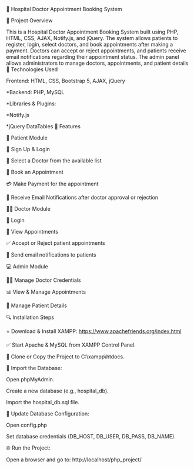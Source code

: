 🏥 Hospital Doctor Appointment Booking System

💼 Project Overview

This is a Hospital Doctor Appointment Booking System built using PHP, HTML, CSS, AJAX, Notify.js, and jQuery. The system allows patients to register, login, select doctors, and book appointments after making a payment.
Doctors can accept or reject appointments, and patients receive email notifications regarding their appointment status. The admin panel allows administrators to manage doctors, appointments, and patient details🔧 Technologies Used

Frontend: HTML, CSS, Bootstrap 5, AJAX, jQuery

*Backend: PHP, MySQL

*Libraries & Plugins:

*Notify.js

*jQuery DataTables
📒 Features

🧠 Patient Module

🔑 Sign Up & Login

🏥 Select a Doctor from the available list

📅 Book an Appointment

💳 Make Payment for the appointment

📧 Receive Email Notifications after doctor approval or rejection

👨‍⚕️ Doctor Module

🔑 Login

📝 View Appointments

✅ Accept or Reject patient appointments

📧 Send email notifications to patients

💻 Admin Module

👨‍💼 Manage Doctor Credentials

📊 View & Manage Appointments

👤 Manage Patient Details

🔍 Installation Steps

⭐ Download & Install XAMPP: https://www.apachefriends.org/index.html

✅ Start Apache & MySQL from XAMPP Control Panel.

📂 Clone or Copy the Project to C:\xampp\htdocs\.

🔖 Import the Database:

Open phpMyAdmin.

Create a new database (e.g., hospital_db).

Import the hospital_db.sql file.

👾 Update Database Configuration:

Open config.php

Set database credentials (DB_HOST, DB_USER, DB_PASS, DB_NAME).

🌐 Run the Project:

Open a browser and go to: http://localhost/php_project/
